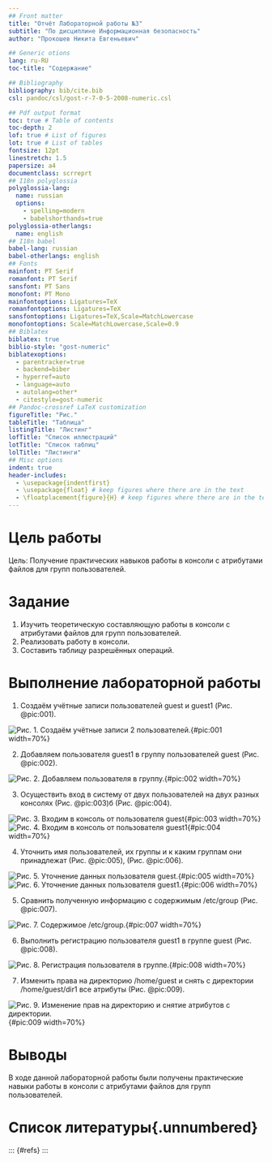 ```yaml
---
## Front matter
title: "Отчёт Лабораторной работы №3"
subtitle: "По дисциплине Информационная безопасность"
author: "Прокошев Никита Евгеньевич"

## Generic otions
lang: ru-RU
toc-title: "Содержание"

## Bibliography
bibliography: bib/cite.bib
csl: pandoc/csl/gost-r-7-0-5-2008-numeric.csl

## Pdf output format
toc: true # Table of contents
toc-depth: 2
lof: true # List of figures
lot: true # List of tables
fontsize: 12pt
linestretch: 1.5
papersize: a4
documentclass: scrreprt
## I18n polyglossia
polyglossia-lang:
  name: russian
  options:
	- spelling=modern
	- babelshorthands=true
polyglossia-otherlangs:
  name: english
## I18n babel
babel-lang: russian
babel-otherlangs: english
## Fonts
mainfont: PT Serif
romanfont: PT Serif
sansfont: PT Sans
monofont: PT Mono
mainfontoptions: Ligatures=TeX
romanfontoptions: Ligatures=TeX
sansfontoptions: Ligatures=TeX,Scale=MatchLowercase
monofontoptions: Scale=MatchLowercase,Scale=0.9
## Biblatex
biblatex: true
biblio-style: "gost-numeric"
biblatexoptions:
  - parentracker=true
  - backend=biber
  - hyperref=auto
  - language=auto
  - autolang=other*
  - citestyle=gost-numeric
## Pandoc-crossref LaTeX customization
figureTitle: "Рис."
tableTitle: "Таблица"
listingTitle: "Листинг"
lofTitle: "Список иллюстраций"
lotTitle: "Список таблиц"
lolTitle: "Листинги"
## Misc options
indent: true
header-includes:
  - \usepackage{indentfirst}
  - \usepackage{float} # keep figures where there are in the text
  - \floatplacement{figure}{H} # keep figures where there are in the text
---
```


# Цель работы

Цель: Получение практических навыков работы в консоли с атрибутами файлов для групп пользователей.

# Задание

1. Изучить теоретическую составляющую работы в консоли с атрибутами файлов для групп пользователей.
2. Реализовать работу в консоли.
3. Составить таблицу разрешённых операций.

# Выполнение лабораторной работы

1. Создаём учётные записи пользователей guest и guest1 (Рис. @pic:001).

![Рис. 1. Создаём учётные записи 2 пользователей.](image/pic1.png){#pic:001 width=70%}

2. Добавляем пользователя guest1 в группу пользователей guest (Рис. @pic:002).

![Рис. 2. Добавляем пользователя в группу.](image/pic2.png){#pic:002 width=70%}

3. Осуществить вход в систему от двух пользователей на двух разных консолях (Рис. @pic:003)б (Рис. @pic:004).

![Рис. 3. Входим в консоль от пользователя guest](image/pic3.png){#pic:003 width=70%}
![Рис. 4. Входим в консоль от пользователя guest1](image/pic4.png){#pic:004 width=70%}

4. Уточнить имя пользователей, их группы и к каким группам они принадлежат (Рис. @pic:005), (Рис. @pic:006).

![Рис. 5. Уточнение данных пользователя guest.](image/pic5.png){#pic:005 width=70%}
![Рис. 6. Уточнение данных пользователя guest1.](image/pic6.png){#pic:006 width=70%}

5. Сравнить полученную информацию с содержимым /etc/group (Рис. @pic:007).

![Рис. 7. Содержимое /etc/group.](image/pic7.png){#pic:007 width=70%}

6. Выполнить регистрацию пользователя guest1 в группе guest (Рис. @pic:008).

![Рис. 8. Регистрация пользователя в группе.](image/pic8.png){#pic:008 width=70%}

7. Изменить права на директорию /home/guest и снять с директории /home/guest/dir1 все атрибуты (Рис. @pic:009).

![Рис. 9. Изменение прав на директорию и снятие атрибутов с директории.](image/pic9.png){#pic:009 width=70%}

# Выводы

В ходе данной лабораторной работы были получены практические навыки работы в консоли с атрибутами файлов для групп пользователей.

# Список литературы{.unnumbered}

::: {#refs}
:::
